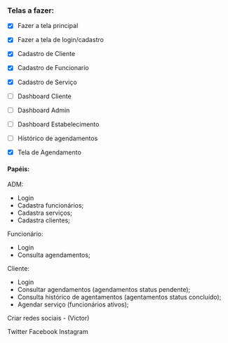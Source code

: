 ### Telas a fazer:

- [x] Fazer a tela principal
- [x] Fazer a tela de login/cadastro
- [x] Cadastro de Cliente
- [x] Cadastro de Funcionario
- [x] Cadastro de Serviço
- [ ] Dashboard Cliente
- [ ] Dashboard Admin
- [ ] Dashboard Estabelecimento
- [ ] Histórico de agendamentos
- [x] Tela de Agendamento


#### Papéis:

ADM: 
 - Login
 - Cadastra funcionários;
 - Cadastra serviços;
 - Cadastra clientes;
 
Funcionário:
 - Login
 - Consulta agendamentos;
 
Cliente:
 - Login
 - Consultar agendamentos (agendamentos status pendente);
 - Consulta histórico de agentamentos (agentamentos status concluído);
 - Agendar serviço (funcionários ativos);
 
  
Criar redes sociais - (Victor)

Twitter 
Facebook
Instagram
